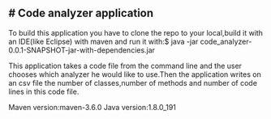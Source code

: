 ## <a name="code_analyzer"></a># Code analyzer application


To build this application you have to clone the repo to your local,build it with an IDE(like Eclipse) with maven and run it with:$ java -jar code_analyzer-0.0.1-SNAPSHOT-jar-with-dependencies.jar

This application takes a code file from the command line and the user chooses which analyzer he would like to use.Then the application writes on an csv file the number of classes,number of methods and number of code lines in this code file.

Maven version:maven-3.6.0 Java version:1.8.0_191

